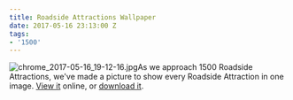 ```yaml
---
title: Roadside Attractions Wallpaper
date: 2017-05-16 23:13:00 Z
tags:
- '1500'
---
```


![chrome_2017-05-16_19-12-16.jpg](/uploads/chrome_2017-05-16_19-12-16.jpg)As we approach 1500 Roadside Attractions, we've made a picture to show every Roadside Attraction in one image.
[View it](http://i.imgur.com/MOv295j.jpg) online, or <a href="http://i.imgur.com/MOv295j.jpg" download>download it</a>.